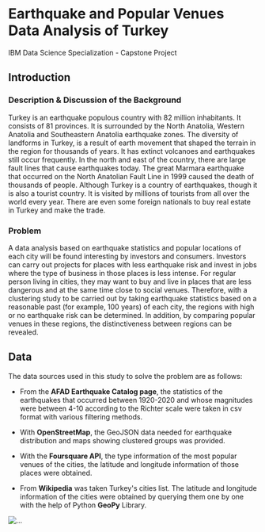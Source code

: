 # Earthquake and Popular Venues Data Analysis of Turkey
IBM Data Science Specialization - Capstone Project


## Introduction
### Description & Discussion of the Background
Turkey is an earthquake populous country with 82 million inhabitants. It consists of 81 provinces. It is surrounded by the North Anatolia, Western Anatolia and Southeastern Anatolia earthquake zones. The diversity of landforms in Turkey, is a result of earth movement that shaped the terrain in the region for thousands of years. It has extinct volcanoes and earthquakes still occur frequently. In the north and east of the country, there are large fault lines that cause earthquakes today. The great Marmara earthquake that occurred on the North Anatolian Fault Line in 1999 caused the death of thousands of people. Although Turkey is a country of earthquakes, though it is also a tourist country. It is visited by millions of tourists from all over the world every year. There are even some foreign nationals to buy real estate in Turkey and make the trade. 

### Problem
A data analysis based on earthquake statistics and popular locations of each city will be found interesting by investors and consumers. Investors can carry out projects for places with less earthquake risk and invest in jobs where the type of business in those places is less intense. For regular person living in cities, they may want to buy and live in places that are less dangerous and at the same time close to social venues. Therefore, with a clustering study to be carried out by taking earthquake statistics based on a reasonable past (for example, 100 years) of each city, the regions with high or no earthquake risk can be determined. In addition, by comparing popular venues in these regions, the distinctiveness between regions can be revealed.

## Data
The data sources used in this study to solve the problem are as follows:

* From the __AFAD Earthquake Catalog page__, the statistics of the earthquakes that
occurred between 1920-2020 and whose magnitudes were between 4-10 according to
the Richter scale were taken in csv format with various filtering methods.

* With __OpenStreetMap__, the GeoJSON data needed for earthquake distribution and
maps showing clustered groups was provided. 

* With the __Foursquare API__, the type information of the most popular venues of the cities,
the latitude and longitude information of those places were obtained. 

* From __Wikipedia__ was taken Turkey's cities list. The latitude and longitude information
of the cities were obtained by querying them one by one with the help of Python __GeoPy__
Library.

![...](https://raw.githubusercontent.com/zkcplk/Earthquake_and_Popular_Venues_Data_Analysis_of_Turkey/main/images/26.png)
